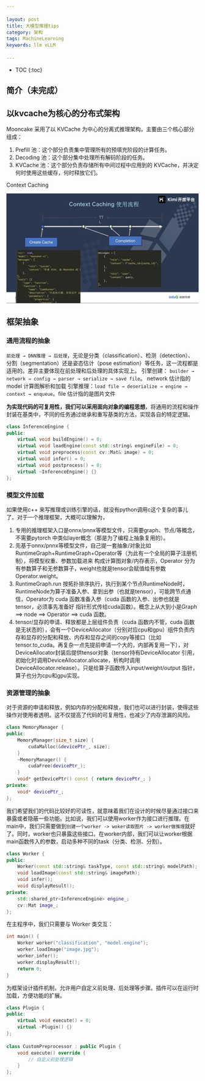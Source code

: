 ```yaml
---

layout: post
title: 大模型推理tips
category: 架构
tags: MachineLearning
keywords: llm vLLM

---
```


* TOC
{:toc}

<script type="text/javascript" src="http://cdn.mathjax.org/mathjax/latest/MathJax.js?config=default"></script>

## 简介（未完成）

## 以kvcache为核心的分布式架构

Mooncake 采用了以 KVCache 为中心的分离式推理架构，主要由三个核心部分组成：

1. Prefill 池：这个部分负责集中管理所有的预填充阶段的计算任务。
2. Decoding 池：这个部分集中处理所有解码阶段的任务。
3. KVCache 池：这个部分负责存储所有中间过程中应用到的 KVCache，并决定何时使用这些缓存，何时释放它们。

Context Caching 

![](/public/upload/machine/context_caching.jpg)

## 框架抽象

### 通用流程的抽象 

`前处理 → DNN推理 → 后处理`，无论是分类（classification）、检测（detection）、分割（segmentation）还是姿态估计（pose estimation）等任务，这一流程都是适用的。差异主要体现在前处理和后处理的具体实现上。
引擎创建： `builder → network → config → parser → serialize → save file`。 network 估计指的model 计算图解析和加载
引擎推理：`load file → deserialize → engine → context → enqueue`。file 估计指的是图片文件

**为实现代码的可复用性，我们可以采用面向对象的编程思想**，将通用的流程和操作封装在基类中，不同的任务通过继承和重写基类的方法，实现各自的特定逻辑。

```c++
class InferenceEngine {
public:
    virtual void buildEngine() = 0;
    virtual void loadEngine(const std::string& engineFile) = 0;
    virtual void preprocess(const cv::Mat& image) = 0;
    virtual void infer() = 0;
    virtual void postprocess() = 0;
    virtual ~InferenceEngine() {}
};
```

### 模型文件加载

如果使用c++ 来写推理或训练引擎的话，就没有python调用c这个复杂的事儿了。对于一个推理框架，大概可以理解为，
1. 专用的推理框架入口是onnx/pnnx等模型文件，只需要graph、节点/等概念，不需要pytorch 中类似layer概念（那是为了编程上抽象复用的）。 
2. 先基于onnx/pnnx等模型文件，自己提一套抽象/对象比如RuntimeGraph+RuntimeGraph+Operator等（为此有一个全局的算子注册机制），将模型权重、参数加载进来 构成计算图对象/内存表示，Operator 分为有参数算子和无参数算子，weight也就是tensor会赋值给有参数 Operator.weight。
3. RuntimeGraph.run 按拓扑排序执行，执行到某个节点RuntimeNode时，RuntimeNode为算子准备入参、拿到出参（也就是tensor），可能跨节点通信，Operator为 cuda 函数准备入参（cuda 函数的入参、出参也就是tensor，必须事先准备好 指针形式传给cuda函数）。概念上从大到小是Graph ==> node ==> Operator ==> cuda 函数。
4. tensor/显存的申请、释放都是上层组件负责（cuda 函数内不管，cuda 函数是无状态的），会有一个DeviceAllocator（分别对应cpu和gpu）组件负责内存和显存的分配和释放、内存和显存之间的copy等接口（比如tensor.to_cuda。再复杂一点先提前申请一个大的，内部再复用一下），对DeviceAllocator封装后提供tensor对象（tensor持有DeviceAllocator 引用，初始化时调用DeviceAllocator.allocate，析构时调用DeviceAllocator.release）。只是给算子函数传入input/weight/output 指针，算子也分为cpu和gpu实现。

### 资源管理的抽象

对于资源的申请和释放，例如内存的分配和释放，我们也可以进行封装，使得这些操作对使用者透明。这不仅提高了代码的可复用性，也减少了内存泄漏的风险。

```c++
class MemoryManager {
public:
    MemoryManager(size_t size) {
        cudaMalloc(&devicePtr_, size);
    }
    ~MemoryManager() {
        cudaFree(devicePtr_);
    }
    void* getDevicePtr() const { return devicePtr_; }
private:
    void* devicePtr_;
};
```

我们希望我们的代码比较好的可读性，就意味着我们在设计的时候尽量通过接口来暴露或者隐蔽一些功能。比如说，我们可以使用worker作为接口进行推理。在main中，我们只需要做到`创建一个worker -> woker读取图片 -> worker做推理`就好了。同时，worker也只暴露这些接口。在worker内部，我们可以让worker根据main函数传入的参数，启动多种不同的task（分类、检测、分割）。

```c++
class Worker {
public:
    Worker(const std::string& taskType, const std::string& modelPath);
    void loadImage(const std::string& imagePath);
    void infer();
    void displayResult();
private:
    std::shared_ptr<InferenceEngine> engine_;
    cv::Mat image_;
};
```
在主程序中，我们只需要与 Worker 类交互：
```c++
int main() {
    Worker worker("classification", "model.engine");
    worker.loadImage("image.jpg");
    worker.infer();
    worker.displayResult();
    return 0;
}
```

为框架设计插件机制，允许用户自定义前处理、后处理等步骤。插件可以在运行时加载，方便功能的扩展。

```c++
class Plugin {
public:
    virtual void execute() = 0;
    virtual ~Plugin() {}
};

class CustomPreprocessor : public Plugin {
    void execute() override {
        // 自定义前处理逻辑
    }
};
```